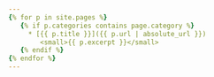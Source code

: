 ```yaml
---
{% for p in site.pages %}
   {% if p.categories contains page.category %}
     * [{{ p.title }}]({{ p.url | absolute_url }})
        <small>{{ p.excerpt }}</small>
   {% endif %}
{% endfor %}
---
```



